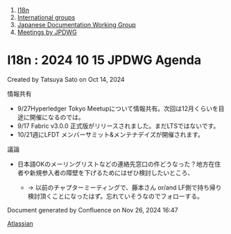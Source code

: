 1. [I18n](index.html)
2. [International groups](International-groups_22970373.html)
3. [Japanese Documentation Working Group](Japanese-Documentation-Working-Group_22970444.html)
4. [Meetings by JPDWG](Meetings-by-JPDWG_22970537.html)

# I18n : 2024 10 15 JPDWG Agenda

Created by Tatsuya Sato on Oct 14, 2024

情報共有

- 9/27Hyperledger Tokyo Meetupについて情報共有。次回は12月くらいを目途に開催になるのでは。
- 9/17 Fabric v3.0.0 正式版がリリースされました。まだLTSではないです。
- 10/21週にLFDT メンバーサミット&amp;メンテナデイズが開催されます。

議論

- 日本語OKのメーリングリストなどの連絡先窓口の件どうなった？地方在住者や新規参入者の障壁を下げるためにはぜひ検討したいところ、
  
  - → 以前のチャプターミーティングで、藤本さん or/and LF側で持ち帰り検討頂くことになったはず。忘れていそうなのでフォローする。

Document generated by Confluence on Nov 26, 2024 16:47

[Atlassian](http://www.atlassian.com/)
